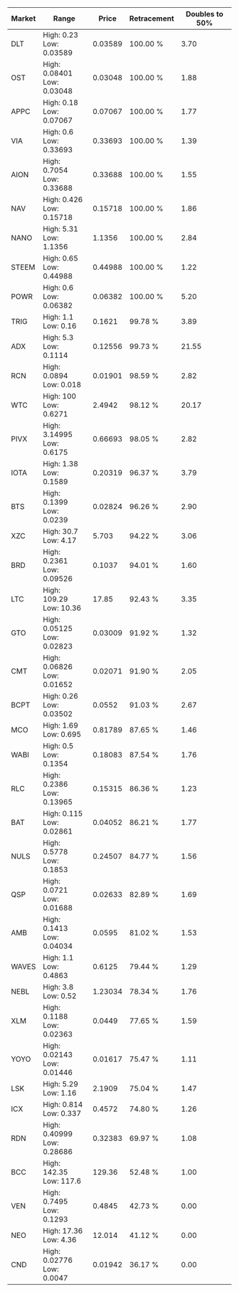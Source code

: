 | Market | Range | Price| Retracement | Doubles to 50% |
| --- | --- | --- | --- | --- |
| DLT | High: 0.23<br />Low: 0.03589 | 0.03589 | 100.00 % | 3.70 |
| OST | High: 0.08401<br />Low: 0.03048 | 0.03048 | 100.00 % | 1.88 |
| APPC | High: 0.18<br />Low: 0.07067 | 0.07067 | 100.00 % | 1.77 |
| VIA | High: 0.6<br />Low: 0.33693 | 0.33693 | 100.00 % | 1.39 |
| AION | High: 0.7054<br />Low: 0.33688 | 0.33688 | 100.00 % | 1.55 |
| NAV | High: 0.426<br />Low: 0.15718 | 0.15718 | 100.00 % | 1.86 |
| NANO | High: 5.31<br />Low: 1.1356 | 1.1356 | 100.00 % | 2.84 |
| STEEM | High: 0.65<br />Low: 0.44988 | 0.44988 | 100.00 % | 1.22 |
| POWR | High: 0.6<br />Low: 0.06382 | 0.06382 | 100.00 % | 5.20 |
| TRIG | High: 1.1<br />Low: 0.16 | 0.1621 | 99.78 % | 3.89 |
| ADX | High: 5.3<br />Low: 0.1114 | 0.12556 | 99.73 % | 21.55 |
| RCN | High: 0.0894<br />Low: 0.018 | 0.01901 | 98.59 % | 2.82 |
| WTC | High: 100<br />Low: 0.6271 | 2.4942 | 98.12 % | 20.17 |
| PIVX | High: 3.14995<br />Low: 0.6175 | 0.66693 | 98.05 % | 2.82 |
| IOTA | High: 1.38<br />Low: 0.1589 | 0.20319 | 96.37 % | 3.79 |
| BTS | High: 0.1399<br />Low: 0.0239 | 0.02824 | 96.26 % | 2.90 |
| XZC | High: 30.7<br />Low: 4.17 | 5.703 | 94.22 % | 3.06 |
| BRD | High: 0.2361<br />Low: 0.09526 | 0.1037 | 94.01 % | 1.60 |
| LTC | High: 109.29<br />Low: 10.36 | 17.85 | 92.43 % | 3.35 |
| GTO | High: 0.05125<br />Low: 0.02823 | 0.03009 | 91.92 % | 1.32 |
| CMT | High: 0.06826<br />Low: 0.01652 | 0.02071 | 91.90 % | 2.05 |
| BCPT | High: 0.26<br />Low: 0.03502 | 0.0552 | 91.03 % | 2.67 |
| MCO | High: 1.69<br />Low: 0.695 | 0.81789 | 87.65 % | 1.46 |
| WABI | High: 0.5<br />Low: 0.1354 | 0.18083 | 87.54 % | 1.76 |
| RLC | High: 0.2386<br />Low: 0.13965 | 0.15315 | 86.36 % | 1.23 |
| BAT | High: 0.115<br />Low: 0.02861 | 0.04052 | 86.21 % | 1.77 |
| NULS | High: 0.5778<br />Low: 0.1853 | 0.24507 | 84.77 % | 1.56 |
| QSP | High: 0.0721<br />Low: 0.01688 | 0.02633 | 82.89 % | 1.69 |
| AMB | High: 0.1413<br />Low: 0.04034 | 0.0595 | 81.02 % | 1.53 |
| WAVES | High: 1.1<br />Low: 0.4863 | 0.6125 | 79.44 % | 1.29 |
| NEBL | High: 3.8<br />Low: 0.52 | 1.23034 | 78.34 % | 1.76 |
| XLM | High: 0.1188<br />Low: 0.02363 | 0.0449 | 77.65 % | 1.59 |
| YOYO | High: 0.02143<br />Low: 0.01446 | 0.01617 | 75.47 % | 1.11 |
| LSK | High: 5.29<br />Low: 1.16 | 2.1909 | 75.04 % | 1.47 |
| ICX | High: 0.814<br />Low: 0.337 | 0.4572 | 74.80 % | 1.26 |
| RDN | High: 0.40999<br />Low: 0.28686 | 0.32383 | 69.97 % | 1.08 |
| BCC | High: 142.35<br />Low: 117.6 | 129.36 | 52.48 % | 1.00 |
| VEN | High: 0.7495<br />Low: 0.1293 | 0.4845 | 42.73 % | 0.00 |
| NEO | High: 17.36<br />Low: 4.36 | 12.014 | 41.12 % | 0.00 |
| CND | High: 0.02776<br />Low: 0.0047 | 0.01942 | 36.17 % | 0.00 |
